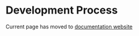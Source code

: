 <!--
  ~ Copyright (c) 2023 Arista Networks, Inc.
  ~ Use of this source code is governed by the Apache License 2.0
  ~ that can be found in the LICENSE file.
  -->

# Development Process

Current page has moved to [documentation website](https://www.avd.sh/en/latest/docs/installation/development/)
